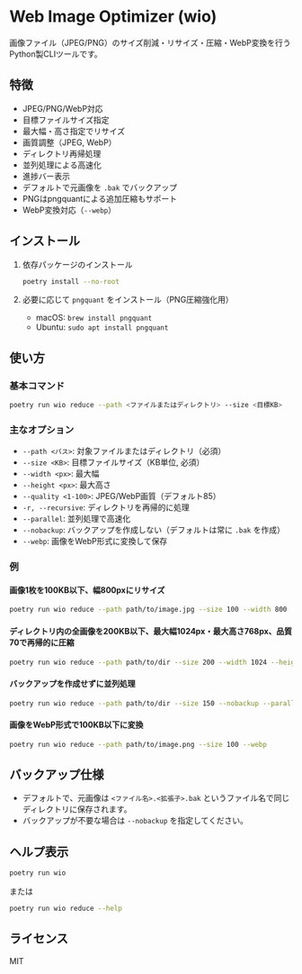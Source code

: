 # Web Image Optimizer (wio)

画像ファイル（JPEG/PNG）のサイズ削減・リサイズ・圧縮・WebP変換を行うPython製CLIツールです。

## 特徴

- JPEG/PNG/WebP対応
- 目標ファイルサイズ指定
- 最大幅・高さ指定でリサイズ
- 画質調整（JPEG, WebP）
- ディレクトリ再帰処理
- 並列処理による高速化
- 進捗バー表示
- デフォルトで元画像を `.bak` でバックアップ
- PNGはpngquantによる追加圧縮もサポート
- WebP変換対応（`--webp`）

## インストール

1. 依存パッケージのインストール

   ```sh
   poetry install --no-root
   ```

2. 必要に応じて `pngquant` をインストール（PNG圧縮強化用）

   - macOS: `brew install pngquant`
   - Ubuntu: `sudo apt install pngquant`

## 使い方

### 基本コマンド

```sh
poetry run wio reduce --path <ファイルまたはディレクトリ> --size <目標KB>
```

### 主なオプション

- `--path <パス>`: 対象ファイルまたはディレクトリ（必須）
- `--size <KB>`: 目標ファイルサイズ（KB単位, 必須）
- `--width <px>`: 最大幅
- `--height <px>`: 最大高さ
- `--quality <1-100>`: JPEG/WebP画質（デフォルト85）
- `-r, --recursive`: ディレクトリを再帰的に処理
- `--parallel`: 並列処理で高速化
- `--nobackup`: バックアップを作成しない（デフォルトは常に `.bak` を作成）
- `--webp`: 画像をWebP形式に変換して保存

### 例

#### 画像1枚を100KB以下、幅800pxにリサイズ

```sh
poetry run wio reduce --path path/to/image.jpg --size 100 --width 800
```

#### ディレクトリ内の全画像を200KB以下、最大幅1024px・最大高さ768px、品質70で再帰的に圧縮

```sh
poetry run wio reduce --path path/to/dir --size 200 --width 1024 --height 768 --quality 70 -r
```

#### バックアップを作成せずに並列処理

```sh
poetry run wio reduce --path path/to/dir --size 150 --nobackup --parallel -r
```

#### 画像をWebP形式で100KB以下に変換

```sh
poetry run wio reduce --path path/to/image.png --size 100 --webp
```

## バックアップ仕様

- デフォルトで、元画像は `<ファイル名>.<拡張子>.bak` というファイル名で同じディレクトリに保存されます。
- バックアップが不要な場合は `--nobackup` を指定してください。

## ヘルプ表示

```sh
poetry run wio
```

または

```sh
poetry run wio reduce --help
```

## ライセンス

MIT

